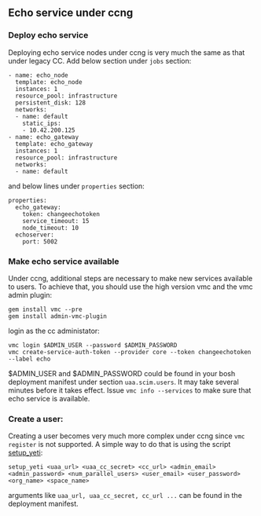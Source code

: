 ## Echo service under ccng
### Deploy echo service
Deploying echo service nodes under ccng is very much the same as that under
legacy CC. Add below section under `jobs` section:

    - name: echo_node
      template: echo_node
      instances: 1
      resource_pool: infrastructure
      persistent_disk: 128
      networks:
      - name: default
        static_ips:
        - 10.42.200.125
    - name: echo_gateway
      template: echo_gateway
      instances: 1
      resource_pool: infrastructure
      networks:
      - name: default

and below lines under `properties` section:

    properties:
      echo_gateway:
        token: changeechotoken
        service_timeout: 15
        node_timeout: 10
      echoserver:
        port: 5002

### Make echo service available
Under ccng, additional steps are necessary to make new services available
to users. To achieve that, you should use the high version vmc and the
vmc admin plugin:

    gem install vmc --pre
    gem install admin-vmc-plugin

login as the cc administator:

    vmc login $ADMIN_USER --password $ADMIN_PASSWORD
    vmc create-service-auth-token --provider core --token changeechotoken --label echo

$ADMIN_USER and $ADMIN_PASSWORD could be found in your bosh deployment
manifest under section `uaa.scim.users`. It may take several minutes
before it takes effect. Issue `vmc info --services` to make sure that
echo service is available.

### Create a user:

Creating a user becomes very much more complex under ccng since
`vmc register` is not supported. A simple way to do that is using the
script [setup_yeti](https://github.com/cloudfoundry/cloud_controller_ng/blob/master/bin/setup_yeti):

    setup_yeti <uaa_url> <uaa_cc_secret> <cc_url> <admin_email> <admin_password> <num_parallel_users> <user_email> <user_password> <org_name> <space_name>

arguments like `uaa_url, uaa_cc_secret, cc_url ...`  can be found in the deployment manifest.
